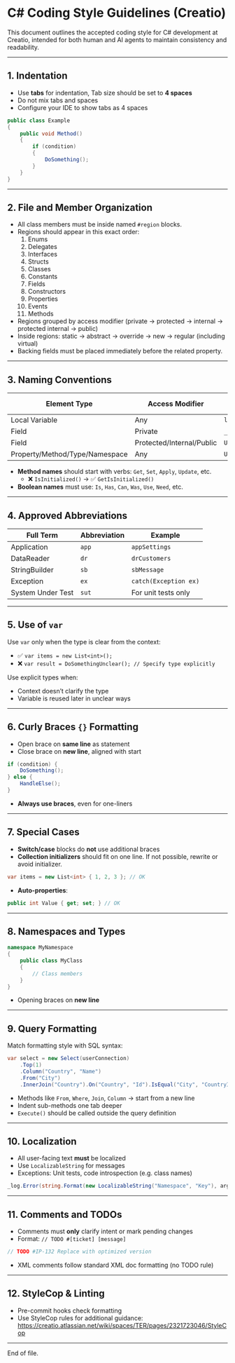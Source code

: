 # C# Coding Style Guidelines (Creatio)

This document outlines the accepted coding style for C# development at Creatio, intended for both human and AI agents to maintain consistency and readability.

---

## 1. **Indentation**
- Use **tabs** for indentation, Tab size should be set to **4 spaces**
- Do not mix tabs and spaces
- Configure your IDE to show tabs as 4 spaces

```csharp
public class Example
{
	public void Method()
	{
		if (condition)
		{
			DoSomething();
		}
	}
}
```

---

## 2. **File and Member Organization**
- All class members must be inside named `#region` blocks.
- Regions should appear in this exact order:
  1. Enums
  2. Delegates
  3. Interfaces
  4. Structs
  5. Classes
  6. Constants
  7. Fields
  8. Constructors
  9. Properties
  10. Events
  11. Methods
- Regions grouped by access modifier (private → protected → internal → protected internal → public)
- Inside regions: static → abstract → override → new → regular (including virtual)
- Backing fields must be placed immediately before the related property.

---

## 3. **Naming Conventions**
| Element Type                   | Access Modifier           | Naming Conventionv |
|--------------------------------|---------------------------|--------------------|
| Local Variable                 | Any                       | `lowerCamelCase`   |
| Field                          | Private                   | `_lowerCamelCase`  |
| Field                          | Protected/Internal/Public | `UpperCamelCase`   |
| Property/Method/Type/Namespace | Any                       | `UpperCamelCase`   |

- **Method names** should start with verbs: `Get`, `Set`, `Apply`, `Update`, etc.
  - ❌ `IsInitialized()` → ✅ `GetIsInitialized()`
- **Boolean names** must use: `Is`, `Has`, `Can`, `Was`, `Use`, `Need`, etc.

---

## 4. **Approved Abbreviations**
| Full Term         | Abbreviation | Example               |
|-------------------|--------------|-----------------------|
| Application       | `app`        | `appSettings`         |
| DataReader        | `dr`         | `drCustomers`         |
| StringBuilder     | `sb`         | `sbMessage`           |
| Exception         | `ex`         | `catch(Exception ex)` |
| System Under Test | `sut`        | For unit tests only   |

---

## 5. **Use of `var`**
Use `var` only when the type is clear from the context:
- ✅ `var items = new List<int>();`
- ❌ `var result = DoSomethingUnclear(); // Specify type explicitly`

Use explicit types when:
- Context doesn’t clarify the type
- Variable is reused later in unclear ways

---

## 6. **Curly Braces `{}` Formatting**
- Open brace on **same line** as statement
- Close brace on **new line**, aligned with start
```csharp
if (condition) {
    DoSomething();
} else {
    HandleElse();
}
```
- **Always use braces**, even for one-liners

---

## 7. **Special Cases**
- **Switch/case** blocks do **not** use additional braces
- **Collection initializers** should fit on one line. If not possible, rewrite or avoid initializer.
```csharp
var items = new List<int> { 1, 2, 3 }; // OK
```
- **Auto-properties**:
```csharp
public int Value { get; set; } // OK
```

---

## 8. **Namespaces and Types**
```csharp
namespace MyNamespace
{
    public class MyClass
    {
        // Class members
    }
}
```
- Opening braces on **new line**

---

## 9. **Query Formatting**
Match formatting style with SQL syntax:
```csharp
var select = new Select(userConnection)
    .Top(1)
    .Column("Country", "Name")
    .From("City")
    .InnerJoin("Country").On("Country", "Id").IsEqual("City", "CountryId") as Select;
```
- Methods like `From`, `Where`, `Join`, `Column` → start from a new line
- Indent sub-methods one tab deeper
- `Execute()` should be called outside the query definition

---

## 10. **Localization**
- All user-facing text **must** be localized
- Use `LocalizableString` for messages
- Exceptions: Unit tests, code introspection (e.g. class names)
```csharp
_log.Error(string.Format(new LocalizableString("Namespace", "Key"), arg1, arg2));
```

---

## 11. **Comments and TODOs**
- Comments must **only** clarify intent or mark pending changes
- Format: `// TODO #[ticket] [message]`
```csharp
// TODO #IP-132 Replace with optimized version
```
- XML comments follow standard XML doc formatting (no TODO rule)

---

## 12. **StyleCop & Linting**
- Pre-commit hooks check formatting
- Use StyleCop rules for additional guidance: https://creatio.atlassian.net/wiki/spaces/TER/pages/2321723046/StyleCop

---

End of file.
